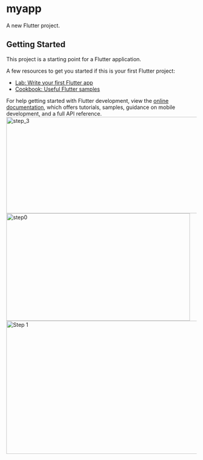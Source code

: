 # myapp

A new Flutter project.

## Getting Started

This project is a starting point for a Flutter application.

A few resources to get you started if this is your first Flutter project:

- [Lab: Write your first Flutter app](https://docs.flutter.dev/get-started/codelab)
- [Cookbook: Useful Flutter samples](https://docs.flutter.dev/cookbook)

For help getting started with Flutter development, view the
[online documentation](https://docs.flutter.dev/), which offers tutorials,
samples, guidance on mobile development, and a full API reference.
<img width="603" height="255" alt="step_3" src="https://github.com/user-attachments/assets/35c3b064-7716-4c6b-9f49-f7b7246cbcac" />
<img width="486" height="284" alt="step0" src="https://github.com/user-attachments/assets/261e2a42-e756-4acd-9d86-e1caf9aa7215" />
<img width="958" height="352" alt="Step 1" src="https://github.com/user-attachments/assets/d12b75bd-7720-4c47-b7bc-87685f47f3d8" />
